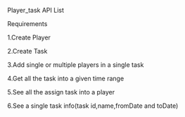 Player_task API List 
<!-- TOC -->
<!-- TOC -->Requirements

1.Create Player
<!-- TOC -->
2.Create Task
<!-- TOC -->
3.Add single or multiple players in a single task
<!-- TOC -->
4.Get all the task into a given time range
<!-- TOC -->
5.See all the assign task into a player
<!-- TOC -->
6.See a single task info(task id,name,fromDate and toDate)

